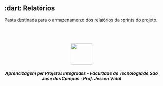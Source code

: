 <br id="topo">

<span id="relatórios">

<h2> :dart: Relatórios</h2>

<p align="justify"> Pasta destinada para o armazenamento dos relatórios da sprints do projeto.</p>

<br>

<h1 align="center"> <img src = "https://user-images.githubusercontent.com/71477357/161321048-dc637b2e-0314-4e07-b2f9-8cda9f653356.png" height="70"  align="auto">
<h5 align="center"> Aprendizagem por Projetos Integrados - Faculdade de Tecnologia de São José dos Campos - Prof. Jessen Vidal </h5>
